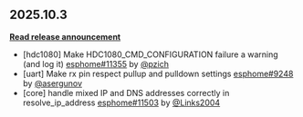 ## 2025.10.3

[**Read release announcement**](https://esphome.io/changelog/2025.10.0)

- [hdc1080] Make HDC1080_CMD_CONFIGURATION failure a warning (and log it) [esphome#11355](https://github.com/esphome/esphome/pull/11355) by [@pzich](https://github.com/pzich)
- [uart] Make rx pin respect pullup and pulldown settings [esphome#9248](https://github.com/esphome/esphome/pull/9248) by [@asergunov](https://github.com/asergunov)
- [core] handle mixed IP and DNS addresses correctly in resolve_ip_address [esphome#11503](https://github.com/esphome/esphome/pull/11503) by [@Links2004](https://github.com/Links2004)

